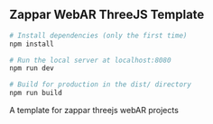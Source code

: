 ## Zappar WebAR ThreeJS Template

``` bash
# Install dependencies (only the first time)
npm install

# Run the local server at localhost:8080
npm run dev

# Build for production in the dist/ directory
npm run build
```
A template for zappar threejs webAR projects
